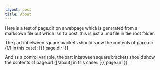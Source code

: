 ```yaml
---
layout: post
title: About
---
```


Here is a test of page.dir on a webpage which is generated from a markdown file but which isn't a post, this is just a .md file in the root folder.

The part inbetween square brackets should show the contents of page.dir ([/] in this case): [{{ page.dir }}]

And as a control variable, the part inbetween square brackets should show the contents of page.url ([/about] in this case): [{{ page.url }}]